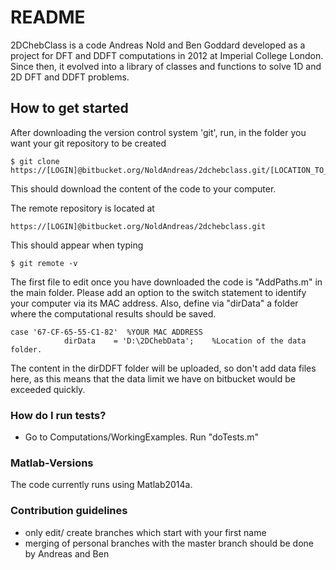 # README #

2DChebClass is a code Andreas Nold and Ben Goddard developed as a project for DFT and DDFT computations in 2012 at Imperial College London. Since then, it evolved into a library of classes and functions to solve 1D and 2D DFT and DDFT problems.

## How to get started

After downloading the version control system 'git', run, in the folder you want your git repository to be created
```
$ git clone https://[LOGIN]@bitbucket.org/NoldAndreas/2dchebclass.git/[LOCATION_TO_CLONE_TO]
```
This should download the content of the code to your computer. 

The remote repository is located at 
```
https://[LOGIN]@bitbucket.org/NoldAndreas/2dchebclass.git
```
This should appear when typing 
```
$ git remote -v
```
 
The first file to edit once you have downloaded the code is "AddPaths.m" in the main folder. 
Please add an option to the switch statement to identify your computer via its MAC address. Also, define via "dirData" a folder where the computational results should be saved.

```
case '67-CF-65-55-C1-82'  %YOUR MAC ADDRESS
            dirData    = 'D:\2DChebData';    %Location of the data folder.
```

The content in the dirDDFT folder will be uploaded, so don't add data files here, as this means that the data limit we have on bitbucket would be exceeded quickly.

### How do I run tests? ###

* Go to Computations/WorkingExamples. Run "doTests.m"

### Matlab-Versions

The code currently runs using Matlab2014a.

### Contribution guidelines ###

* only edit/ create branches which start with your first name
* merging of personal branches with the master branch should be done by Andreas and Ben
